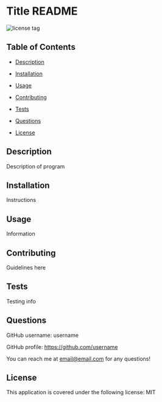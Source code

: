 # Title README
  
  ![license tag](https://img.shields.io/badge/license-MIT-green)
  
  ## Table of Contents

  * [Description](#description)
  
  * [Installation](#installation)
  
  * [Usage](#usage)
  
  * [Contributing](#contributing)
  
  * [Tests](#tests)
  
  * [Questions](#questions)

  * [License](#license)
  
  ## Description
  Description of program

  ## Installation
  Instructions 
  
  ## Usage
  Information
  
  ## Contributing
  Guidelines here
  
  ## Tests
  Testing info
  
  ## Questions
  GitHub username: username

  GitHub profile: https://github.com/username

  You can reach me at email@email.com for any questions!

  ## License
  This application is covered under the following license: MIT
  